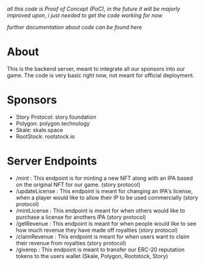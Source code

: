 *all this code is Proof of Concept (PoC), in the future it will be majorly improved upon, i just needed to get the code working for now* 

*further documentation about code can be found <notion link> here*

# About
This is the backend server, meant to integrate all our sponsors into our game.
The code is very basic right now, not meant for official deployment.

# Sponsors
- Story Protocol: story.foundation
- Polygon: polygon.technology
- Skale: skale.space
- RootStock: rootstock.io

# Server Endpoints
- /mint : This endpoint is for minting a new NFT along with an IPA based on the original NFT for our game. (story protocol)
- /updateLicense : This endpoint is meant for changing an IPA's license, when a player would like to allow their IP to be used commercially (story protocol)
- /mintLicense : This endpoint is meant for when others would like to purchase a license for anothers IPA (story protocol)
- /getRevenue : This endpoint is meant for when people would like to see how much revenue they have made off royalties (story protocol)
- /claimRevenue : This endpoint is meant for when users want to claim their revenue from royalties (story protocol)
- /giverep : This endpoint is meant to transfer our ERC-20 reputation tokens to the users wallet (Skale, Polygon, Rootstock, Story)



